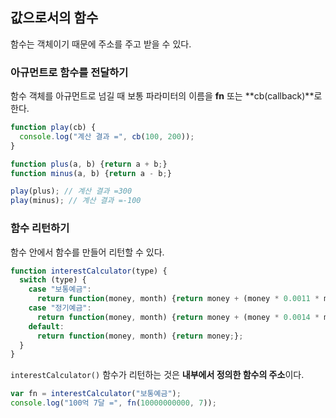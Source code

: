 

## 값으로서의 함수

함수는 객체이기 때문에 주소를 주고 받을 수 있다. 

### 아규먼트로 함수를 전달하기

함수 객체를 아규먼트로 넘길 때 보통 파라미터의 이름을 **fn** 또는 **cb(callback)**로 한다.

```js
function play(cb) {
  console.log("계산 결과 =", cb(100, 200));
}

function plus(a, b) {return a + b;}
function minus(a, b) {return a - b;}

play(plus); // 계산 결과 =300
play(minus); // 계산 결과 =-100
```

### 함수 리턴하기

함수 안에서 함수를 만들어 리턴할 수 있다.

```js
function interestCalculator(type) {
  switch (type) {
    case "보통예금":
      return function(money, month) {return money + (money * 0.0011 * month);};
    case "정기예금":
      return function(money, month) {return money + (money * 0.0014 * month);};
    default:
      return function(money, month) {return money;};
  }
}
```

`interestCalculator()` 함수가 리턴하는 것은 **내부에서 정의한 함수의 주소**이다.

```js
var fn = interestCalculator("보통예금");
console.log("100억 7달 =", fn(10000000000, 7));
```



